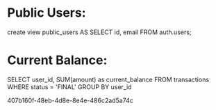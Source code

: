 

# Public Users:

create view public_users AS
SELECT
  id,
  email
FROM auth.users;


# Current Balance:

SELECT
  user_id,
  SUM(amount) as current_balance
FROM
  transactions
WHERE status = 'FINAL'
GROUP BY
  user_id
  
407b160f-48eb-4d8e-8e4e-486c2ad5a74c